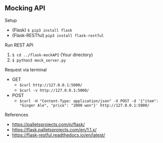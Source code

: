 ## Mocking API

Setup
- (Flask) `$ pip3 install flask`
- (Flask-RESTful) `pip3 install flask-restful`

Run REST API
1. `$ cd ../flask-mockAPI` (Your directory)
2. `$ python3 mock_server.py`

Request via terminal
- GET
    - `$curl http://127.0.0.1:5000/`
    - `$curl -v http://127.0.0.1:5000/`
- POST
    - `$curl -H "Content-Type: application/json" -X POST -d '{"item": "Ginger Ale", "price": "2000 won"}' http://127.0.0.1:5000/`
    
References
- https://palletsprojects.com/p/flask/
- https://flask.palletsprojects.com/en/1.1.x/
- https://flask-restful.readthedocs.io/en/latest/
